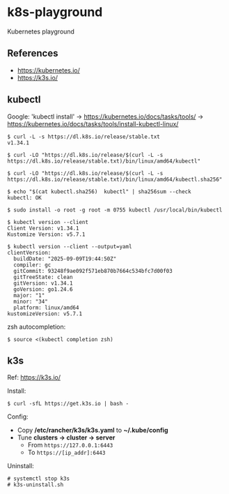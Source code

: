 # k8s-playground

Kubernetes playground

## References

- https://kubernetes.io/
- https://k3s.io/

## kubectl

Google: 'kubectl install' → https://kubernetes.io/docs/tasks/tools/ → https://kubernetes.io/docs/tasks/tools/install-kubectl-linux/

```
$ curl -L -s https://dl.k8s.io/release/stable.txt
v1.34.1

$ curl -LO "https://dl.k8s.io/release/$(curl -L -s https://dl.k8s.io/release/stable.txt)/bin/linux/amd64/kubectl"

$ curl -LO "https://dl.k8s.io/release/$(curl -L -s https://dl.k8s.io/release/stable.txt)/bin/linux/amd64/kubectl.sha256"

$ echo "$(cat kubectl.sha256)  kubectl" | sha256sum --check
kubectl: OK

$ sudo install -o root -g root -m 0755 kubectl /usr/local/bin/kubectl

$ kubectl version --client
Client Version: v1.34.1
Kustomize Version: v5.7.1

$ kubectl version --client --output=yaml
clientVersion:
  buildDate: "2025-09-09T19:44:50Z"
  compiler: gc
  gitCommit: 93248f9ae092f571eb870b7664c534bfc7d00f03
  gitTreeState: clean
  gitVersion: v1.34.1
  goVersion: go1.24.6
  major: "1"
  minor: "34"
  platform: linux/amd64
kustomizeVersion: v5.7.1
```

zsh autocompletion:

```
$ source <(kubectl completion zsh)
```

## k3s

Ref: https://k3s.io/

Install:

```
$ curl -sfL https://get.k3s.io | bash -
```

Config:

- Copy **/etc/rancher/k3s/k3s.yaml** to **~/.kube/config**
- Tune **clusters → cluster → server**
  - From `https://127.0.0.1:6443`
  - To `https://[ip_addr]:6443`

Uninstall:

```
# systemctl stop k3s
# k3s-uninstall.sh
```
